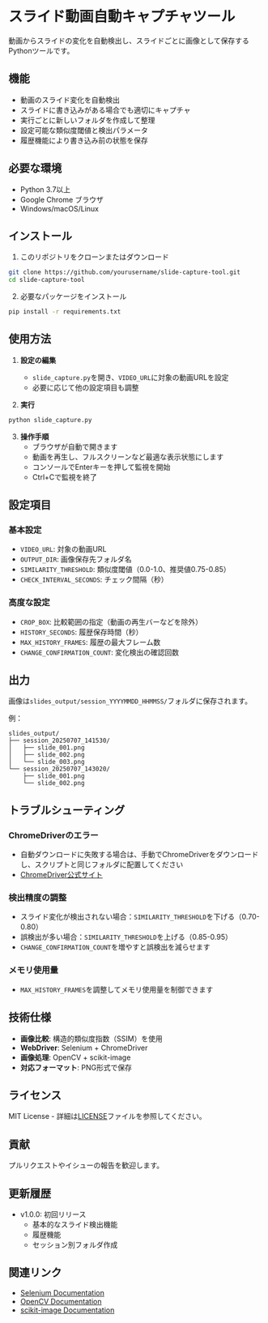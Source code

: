 # スライド動画自動キャプチャツール

動画からスライドの変化を自動検出し、スライドごとに画像として保存するPythonツールです。

## 機能

- 動画のスライド変化を自動検出
- スライドに書き込みがある場合でも適切にキャプチャ
- 実行ごとに新しいフォルダを作成して整理
- 設定可能な類似度閾値と検出パラメータ
- 履歴機能により書き込み前の状態を保存

## 必要な環境

- Python 3.7以上
- Google Chrome ブラウザ
- Windows/macOS/Linux

## インストール

1. このリポジトリをクローンまたはダウンロード
```bash
git clone https://github.com/yourusername/slide-capture-tool.git
cd slide-capture-tool
```

2. 必要なパッケージをインストール
```bash
pip install -r requirements.txt
```

## 使用方法

1. **設定の編集**
   - `slide_capture.py`を開き、`VIDEO_URL`に対象の動画URLを設定
   - 必要に応じて他の設定項目も調整

2. **実行**
```bash
python slide_capture.py
```

3. **操作手順**
   - ブラウザが自動で開きます
   - 動画を再生し、フルスクリーンなど最適な表示状態にします
   - コンソールでEnterキーを押して監視を開始
   - Ctrl+Cで監視を終了

## 設定項目

### 基本設定
- `VIDEO_URL`: 対象の動画URL
- `OUTPUT_DIR`: 画像保存先フォルダ名
- `SIMILARITY_THRESHOLD`: 類似度閾値（0.0-1.0、推奨値0.75-0.85）
- `CHECK_INTERVAL_SECONDS`: チェック間隔（秒）

### 高度な設定
- `CROP_BOX`: 比較範囲の指定（動画の再生バーなどを除外）
- `HISTORY_SECONDS`: 履歴保存時間（秒）
- `MAX_HISTORY_FRAMES`: 履歴の最大フレーム数
- `CHANGE_CONFIRMATION_COUNT`: 変化検出の確認回数

## 出力

画像は`slides_output/session_YYYYMMDD_HHMMSS/`フォルダに保存されます。

例：
```
slides_output/
├── session_20250707_141530/
│   ├── slide_001.png
│   ├── slide_002.png
│   └── slide_003.png
└── session_20250707_143020/
    ├── slide_001.png
    └── slide_002.png
```

## トラブルシューティング

### ChromeDriverのエラー
- 自動ダウンロードに失敗する場合は、手動でChromeDriverをダウンロードし、スクリプトと同じフォルダに配置してください
- [ChromeDriver公式サイト](https://chromedriver.chromium.org/)

### 検出精度の調整
- スライド変化が検出されない場合：`SIMILARITY_THRESHOLD`を下げる（0.70-0.80）
- 誤検出が多い場合：`SIMILARITY_THRESHOLD`を上げる（0.85-0.95）
- `CHANGE_CONFIRMATION_COUNT`を増やすと誤検出を減らせます

### メモリ使用量
- `MAX_HISTORY_FRAMES`を調整してメモリ使用量を制御できます

## 技術仕様

- **画像比較**: 構造的類似度指数（SSIM）を使用
- **WebDriver**: Selenium + ChromeDriver
- **画像処理**: OpenCV + scikit-image
- **対応フォーマット**: PNG形式で保存

## ライセンス

MIT License - 詳細は[LICENSE](LICENSE)ファイルを参照してください。

## 貢献

プルリクエストやイシューの報告を歓迎します。

## 更新履歴

- v1.0.0: 初回リリース
  - 基本的なスライド検出機能
  - 履歴機能
  - セッション別フォルダ作成

## 関連リンク

- [Selenium Documentation](https://selenium-python.readthedocs.io/)
- [OpenCV Documentation](https://docs.opencv.org/)
- [scikit-image Documentation](https://scikit-image.org/)
